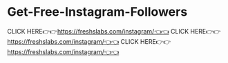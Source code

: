 # Get-Free-Instagram-Followers
CLICK HERE👉👉https://freshslabs.com/instagram/👈👈 CLICK HERE👉👉https://freshslabs.com/instagram/👈👈 CLICK HERE👉👉https://freshslabs.com/instagram/👈👈
